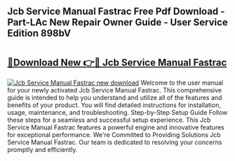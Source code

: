 ## Jcb Service Manual Fastrac Free Pdf Download - Part-LAc New Repair Owner Guide - User Service Edition 898bV

# <h2><a href="http://bc79516.oget.top/?id=Jcb+Service+Manual+Fastrac">🔗Download New 👉🔴 Jcb Service Manual Fastrac</a></h2>

[![Jcb Service Manual Fastrac new download](https://i.imgur.com/5g1atiW.png)](http://bc79516.oget.top/?id=Jcb+Service+Manual+Fastrac)
Welcome to the user manual for your newly activated Jcb Service Manual Fastrac. This comprehensive guide is intended to help you understand and utilize all of the features and benefits of your product. You will find detailed instructions for installation, usage, maintenance, and troubleshooting. Step-by-Step Setup Guide Follow these steps for a seamless and successful setup experience. This Jcb Service Manual Fastrac features a powerful engine and innovative features for exceptional performance. We're Committed to Providing Solutions Jcb Service Manual Fastrac. Our team is dedicated to resolving your concerns promptly and efficiently.
